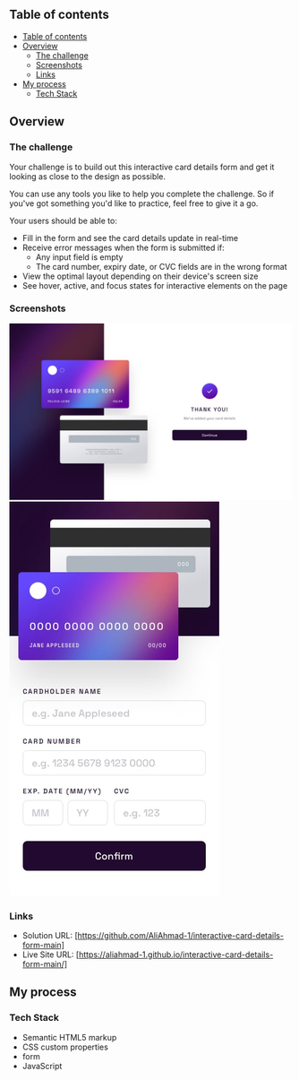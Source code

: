 

## Table of contents

- [Table of contents](#table-of-contents)
- [Overview](#overview)
  - [The challenge](#the-challenge)
  - [Screenshots](#screenshots)
  - [Links](#links)
- [My process](#my-process)
  - [Tech Stack](#tech-stack)



## Overview

### The challenge

Your challenge is to build out this interactive card details form and get it looking as close to the design as possible.

You can use any tools you like to help you complete the challenge. So if you've got something you'd like to practice, feel free to give it a go.

Your users should be able to: 

- Fill in the form and see the card details update in real-time
- Receive error messages when the form is submitted if:
  - Any input field is empty
  - The card number, expiry date, or CVC fields are in the wrong format
- View the optimal layout depending on their device's screen size
- See hover, active, and focus states for interactive elements on the page

### Screenshots

![](./design/complete-state-desktop.jpg)
![](./design/mobile-design.jpg)


### Links

- Solution URL: [https://github.com/AliAhmad-1/interactive-card-details-form-main]
- Live Site URL: [https://aliahmad-1.github.io/interactive-card-details-form-main/]

## My process

### Tech Stack

- Semantic HTML5 markup
- CSS custom properties
- form 
- JavaScript

